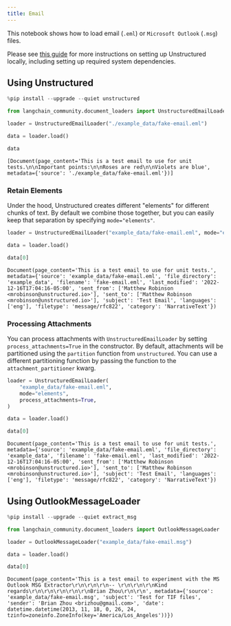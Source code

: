```yaml
---
title: Email
---
```


This notebook shows how to load email (`.eml`) or `Microsoft Outlook` (`.msg`) files.

Please see [this guide](/oss/integrations/providers/unstructured/) for more instructions on setting up Unstructured locally, including setting up required system dependencies.

## Using Unstructured

```python
%pip install --upgrade --quiet unstructured
```

```python
from langchain_community.document_loaders import UnstructuredEmailLoader

loader = UnstructuredEmailLoader("./example_data/fake-email.eml")

data = loader.load()

data
```

```output
[Document(page_content='This is a test email to use for unit tests.\n\nImportant points:\n\nRoses are red\n\nViolets are blue', metadata={'source': './example_data/fake-email.eml'})]
```

### Retain Elements

Under the hood, Unstructured creates different "elements" for different chunks of text. By default we combine those together, but you can easily keep that separation by specifying `mode="elements"`.

```python
loader = UnstructuredEmailLoader("example_data/fake-email.eml", mode="elements")

data = loader.load()

data[0]
```

```output
Document(page_content='This is a test email to use for unit tests.', metadata={'source': 'example_data/fake-email.eml', 'file_directory': 'example_data', 'filename': 'fake-email.eml', 'last_modified': '2022-12-16T17:04:16-05:00', 'sent_from': ['Matthew Robinson <mrobinson@unstructured.io>'], 'sent_to': ['Matthew Robinson <mrobinson@unstructured.io>'], 'subject': 'Test Email', 'languages': ['eng'], 'filetype': 'message/rfc822', 'category': 'NarrativeText'})
```

### Processing Attachments

You can process attachments with `UnstructuredEmailLoader` by setting `process_attachments=True` in the constructor. By default, attachments will be partitioned using the `partition` function from `unstructured`. You can use a different partitioning function by passing the function to the `attachment_partitioner` kwarg.

```python
loader = UnstructuredEmailLoader(
    "example_data/fake-email.eml",
    mode="elements",
    process_attachments=True,
)

data = loader.load()

data[0]
```

```output
Document(page_content='This is a test email to use for unit tests.', metadata={'source': 'example_data/fake-email.eml', 'file_directory': 'example_data', 'filename': 'fake-email.eml', 'last_modified': '2022-12-16T17:04:16-05:00', 'sent_from': ['Matthew Robinson <mrobinson@unstructured.io>'], 'sent_to': ['Matthew Robinson <mrobinson@unstructured.io>'], 'subject': 'Test Email', 'languages': ['eng'], 'filetype': 'message/rfc822', 'category': 'NarrativeText'})
```

## Using OutlookMessageLoader

```python
%pip install --upgrade --quiet extract_msg
```

```python
from langchain_community.document_loaders import OutlookMessageLoader

loader = OutlookMessageLoader("example_data/fake-email.msg")

data = loader.load()

data[0]
```

```output
Document(page_content='This is a test email to experiment with the MS Outlook MSG Extractor\r\n\r\n\r\n-- \r\n\r\n\r\nKind regards\r\n\r\n\r\n\r\n\r\nBrian Zhou\r\n\r\n', metadata={'source': 'example_data/fake-email.msg', 'subject': 'Test for TIF files', 'sender': 'Brian Zhou <brizhou@gmail.com>', 'date': datetime.datetime(2013, 11, 18, 0, 26, 24, tzinfo=zoneinfo.ZoneInfo(key='America/Los_Angeles'))})
```

```python

```
